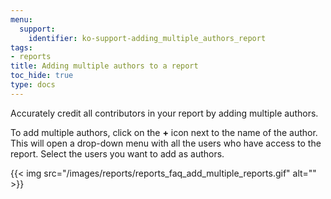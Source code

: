 ```yaml
---
menu:
  support:
    identifier: ko-support-adding_multiple_authors_report
tags:
- reports
title: Adding multiple authors to a report
toc_hide: true
type: docs
---
```


Accurately credit all contributors in your report by adding multiple authors.

To add multiple authors, click on the **+** icon next to the name of the author. This will open a drop-down menu with all the users who have access to the report. Select the users you want to add as authors.

{{< img src="/images/reports/reports_faq_add_multiple_reports.gif" alt="" >}}